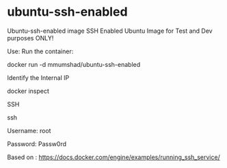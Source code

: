 # ubuntu-ssh-enabled
Ubuntu-ssh-enabled image
SSH Enabled Ubuntu Image for Test and Dev purposes ONLY!

Use:
Run the container:

docker run -d mmumshad/ubuntu-ssh-enabled

Identify the Internal IP

docker inspect <container-id-name>

SSH

ssh <container-ip>

Username: root

Password: Passw0rd

Based on : https://docs.docker.com/engine/examples/running_ssh_service/
